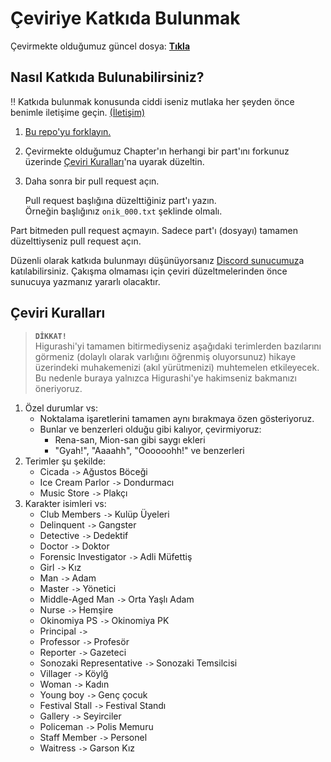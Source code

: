 [guncel-dosya]: ../../tree/master/README.md#ilerleme

# Çeviriye Katkıda Bulunmak

Çevirmekte olduğumuz güncel dosya: [**Tıkla**][guncel-dosya]

## Nasıl Katkıda Bulunabilirsiniz?

‼️ Katkıda bulunmak konusunda ciddi iseniz mutlaka her şeyden önce benimle iletişime geçin. [(İletişim)](../../tree/master/README.md#iletişim)

1. [Bu repo'yu forklayın.](https://github.com/Witch-Love/higurashi-scripting-tr/fork)
2. Çevirmekte olduğumuz Chapter'ın herhangi bir part'ını forkunuz üzerinde [Çeviri Kuralları](#çeviri-kuralları)'na uyarak düzeltin.
3. Daha sonra bir pull request açın.

   Pull request başlığına düzelttiğiniz part'ı yazın.  
   Örneğin başlığınız `onik_000.txt` şeklinde olmalı.

Part bitmeden pull request açmayın. Sadece part'ı (dosyayı) tamamen düzelttiyseniz pull request açın.  

Düzenli olarak katkıda bulunmayı düşünüyorsanız [Discord sunucumuz](https://discord.gg/jyD5jn9Vpd)a katılabilirsiniz. Çakışma olmaması için çeviri düzeltmelerinden önce sunucuya yazmanız yararlı olacaktır.

## Çeviri Kuralları

>**`DİKKAT!`**  
>Higurashi'yi tamamen bitirmediyseniz aşağıdaki terimlerden bazılarını görmeniz (dolaylı olarak varlığını öğrenmiş oluyorsunuz) hikaye üzerindeki muhakemenizi (akıl yürütmenizi) muhtemelen etkileyecek. Bu nedenle buraya yalnızca Higurashi'ye hakimseniz bakmanızı öneriyoruz.

1. Özel durumlar vs:
   * Noktalama işaretlerini tamamen aynı bırakmaya özen gösteriyoruz.
   * Bunlar ve benzerleri olduğu gibi kalıyor, çevirmiyoruz:
     * Rena-san, Mion-san gibi saygı ekleri
     * "Gyah!", "Aaaahh", "Oooooohh!" ve benzerleri
2. Terimler şu şekilde:
   * Cicada `->` Ağustos Böceği
   * Ice Cream Parlor `->` Dondurmacı
   * Music Store `->` Plakçı
3. Karakter isimleri vs:
   * Club Members `->` Kulüp Üyeleri
   * Delinquent `->` Gangster
   * Detective `->` Dedektif
   * Doctor `->` Doktor
   * Forensic Investigator `->` Adli Müfettiş
   * Girl `->` Kız
   * Man `->` Adam
   * Master `->` Yönetici
   * Middle-Aged Man `->` Orta Yaşlı Adam
   * Nurse `->` Hemşire
   * Okinomiya PS `->` Okinomiya PK
   * Principal `->` 
   * Professor `->` Profesör
   * Reporter `->` Gazeteci
   * Sonozaki Representative `->` Sonozaki Temsilcisi
   * Villager `->` Köylğ
   * Woman `->` Kadın
   * Young boy `->` Genç çocuk
   * Festival Stall `->` Festival Standı
   * Gallery `->` Seyirciler
   * Policeman `->` Polis Memuru
   * Staff Member `->` Personel
   * Waitress `->` Garson Kız